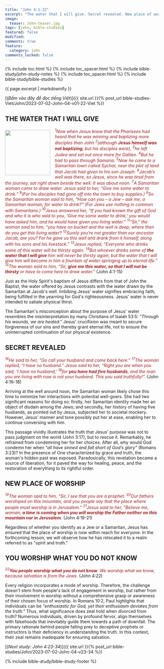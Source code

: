 ```yaml
---
title: "John 4:1-22"
excerpt: "The water that I will give. Secret revealed. New place of worship. You worship what you do not know."
image:
  teaser: John-teaser.jpg
tags: [john, bible-studies]
featured: false
modified:
comments: true
feature:
  category: john
comments_locked: false
---
```


{% include toc.html %}
{% include toc_spacer.html %}
{% include bible-study/john-study-notes %}
{% include toc_spacer.html %}
{% include bible-study/bible-studies %}

{{ page.excerpt | markdownify }}

[(<em>Bấm vào đây để đọc tiếng Việt</em>)]({{ site.url }}{% post_url bible-studies-Viet/John/2023-07-02-John-04-v01-22-Viet %})

## THE WATER THAT I WILL GIVE

<div>
<p>
<img alt src="http://vacsf.org/assets/images/John-teaser.jpg" style="border: 0px none; margin: 7px 15px 0px 0px; max-width: 100%; height: 148px; padding: 0px; float: left;">
    <span style="color: rgb(159, 29, 33);"><i><sup>1</sup>Now when Jesus knew that the Pharisees had heard that he was winning and baptizing more disciples than John <sup>2</sup>(although <strong>Jesus himself was not baptizing</strong>, but his disciples were), <sup>3</sup>he left Judea and set out once more for Galilee. <sup>4</sup>But he had to pass through Samaria. <sup>5</sup>Now he came to a Samaritan town called Sychar, near the plot of land that Jacob had given to his son Joseph. <sup>6</sup>Jacob’s well was there, so Jesus, since he was tired from the journey, sat right down beside the well. It was about noon. <sup>7</sup>A Samaritan woman came to draw water. Jesus said to her, “Give me some water to drink.” <sup>8</sup>(For his disciples had gone off into the town to buy supplies.) <sup>9</sup>So the Samaritan woman said to him, “How can you – a Jew – ask me, a Samaritan woman, for water to drink?” (For Jews use nothing in common with Samaritans.) <sup>10</sup>Jesus answered her, “If you had known the gift of God and who it is who said to you, ‘Give me some water to drink,’ you would have asked him, and he would have given you living water.” <sup>11</sup>“Sir,” the woman said to him, “you have no bucket and the well is deep; where then do you get this living water? <sup>12</sup>Surely you’re not greater than our ancestor Jacob, are you? For he gave us this well and drank from it himself, along with his sons and his livestock.” <sup>13</sup>Jesus replied, “Everyone who drinks some of this water will be thirsty again. <sup>14</sup>But whoever drinks some of <strong>the water that I will give</strong> him will never be thirsty again, but the water that I will give him will become in him a fountain of water springing up to eternal life.” <sup>15</sup>The woman said to him, “Sir, <strong>give me this water, so that I will not be thirsty</strong> or have to come here to draw water.”</i></span> (John 4:1-15)</p>
</div>

Just as the Holy Spirit's baptism of Jesus differs from that of John the Baptist, the water offered by Jesus contrasts with the water drawn by the Samaritan at Jacob's well. Imbibing Jesus' water signifies embracing faith, being fulfilled in the yearning for God's righteousness. Jesus' water is never intended to satiate physical thirst.

The Samaritan's misconception about the purpose of Jesus' water resembles the misinterpretation by many Christians of Isaiah 53:5: *"Through his wounds, we are healed."* Jesus' crucifixion was meant to secure forgiveness of our sins and thereby grant eternal life, not to ensure the uninterrupted continuation of our physical existence.

## SECRET REVEALED

<span style="color: rgb(159, 29, 33);">
<i><sup>16</sup>He said to her, “Go call your husband and come back here.” <sup>17</sup>The woman replied, “I have no husband.” Jesus said to her, “Right you are when you said, ‘I have no husband,’ <sup>18</sup>for <strong>you have had five husbands</strong>, and the man you are living with now is not your husband. This you said truthfully!”.</i></span> (John 4:16-18)

Arriving at the well around noon, the Samaritan woman likely chose this time to minimize her interactions with potential well-goers. She had two significant reasons for doing so: firstly, her Samaritan identity made her an object of disdain among the Jews; and secondly, her history of having five husbands, as pointed out by Jesus, subjected her to societal mockery. However, Jesus' manner and tone possibly put her at ease, enabling her to continue conversing with him.

This passage vividly illustrates the truth that Jesus' purpose was not to pass judgment on the world (John 3:17), but to rescue it. Remarkably, he refrained from condemning her for her choices. After all, why would God condemn her when *"all have sinned and fall short of God’s glory"* (Romans 3:23)? In the presence of One characterized by grace and truth, the woman's hidden past was exposed. Paradoxically, this revelation became a source of liberation, for it paved the way for healing, peace, and the restoration of everything to its rightful order.

## NEW PLACE OF WORSHIP

<span style="color: rgb(159, 29, 33);">
<i><sup>19</sup>The woman said to him, “Sir, I see that you are a prophet. <sup>20</sup>Our fathers worshiped on this mountain, and you people say that the place where people must worship is in Jerusalem.” <sup>21</sup>Jesus said to her, “Believe me, woman, <strong>a time is coming when you will worship the Father neither on this mountain nor in Jerusalem</strong>.</i></span> (John 4:19-21)

Regardless of whether you identify as a Jew or a Samaritan, Jesus has ensured that the place of worship is now within reach for everyone. In the forthcoming lesson, we will observe how he has relocated it to a realm referred to as "spirit and truth."

## YOU WORSHIP WHAT YOU DO NOT KNOW

<span style="color: rgb(159, 29, 33);">
<i><sup>22</sup><strong>You people worship what you do not know</strong>. We worship what we know, because salvation is from the Jews.</i></span> (John 4:22)

Every religion incorporates a mode of worship. Therefore, the challenge doesn't stem from people's lack of engagement in worship, but rather from their involvement in worship without a comprehensive grasp or awareness of their chosen focus of worship. In Romans 10:2, Paul highlights that individuals can be *"enthusiastic for God, yet their enthusiasm deviates from the truth."* Thus, what significance does zeal hold when divorced from truth? Numerous individuals, driven by profound fervor, align themselves with falsehoods that inevitably guide them towards a path of downfall. The primary rationale behind people falling prey to deceptive prophets or instructors is their deficiency in understanding the truth. In this context, their zeal remains inadequate for ensuring salvation.

[(<em>Next study: John 4:23-34</em>)]({{ site.url }}{% post_url bible-studies/John/2023-07-02-John-04-v23-34 %})

{% include bible-study/bible-study-footer %}

